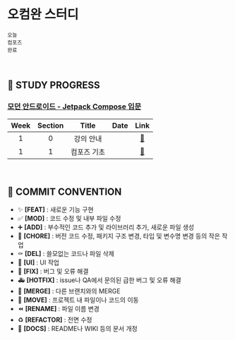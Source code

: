 # 오컴완 스터디
```
오늘
컴포즈
완료
```
<br>

## 📍 STUDY PROGRESS
### [모던 안드로이드 - Jetpack Compose 입문](https://www.inflearn.com/course/%EB%AA%A8%EB%8D%98-%EC%95%88%EB%93%9C%EB%A1%9C%EC%9D%B4%EB%93%9C-%EC%BB%B4%ED%8F%AC%EC%A6%88#curriculum)
| Week | Section | Title | Date | Link |
| :--: | :-----: | :---: | :--: | :--: |
| 1 | 0 | 강의 안내 | | [🔗](https://www.inflearn.com/course/lecture?courseSlug=모던-안드로이드-컴포즈&unitId=95274&tab=curriculum)|
| 1 | 1 | 컴포즈 기초 | | [🔗](https://www.inflearn.com/course/lecture?courseSlug=모던-안드로이드-컴포즈&unitId=94903&tab=curriculum)|

<br>

## 📍 COMMIT CONVENTION
- ✨ **[FEAT]** : 새로운 기능 구현
- ✅ **[MOD]** : 코드 수정 및 내부 파일 수정
- ➕ **[ADD]** : 부수적인 코드 추가 및 라이브러리 추가, 새로운 파일 생성
- 🎀 **[CHORE]** : 버전 코드 수정, 패키지 구조 변경, 타입 및 변수명 변경 등의 작은 작업
- ⚰️ **[DEL]** : 쓸모없는 코드나 파일 삭제
- 💄 **[UI]** : UI 작업
- 🔨 **[FIX]** : 버그 및 오류 해결
- 🚑️ **[HOTFIX]** : issue나 QA에서 문의된 급한 버그 및 오류 해결
- 🔀 **[MERGE]** : 다른 브랜치와의 MERGE
- 🚚 **[MOVE]** : 프로젝트 내 파일이나 코드의 이동
- ⏪️ **[RENAME]** : 파일 이름 변경
- ♻️ **[REFACTOR]** : 전면 수정
- 📝 **[DOCS]** : README나 WIKI 등의 문서 개정

